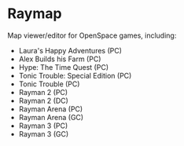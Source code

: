 # Raymap
Map viewer/editor for OpenSpace games, including:
* Laura's Happy Adventures (PC)
* Alex Builds his Farm (PC)
* Hype: The Time Quest (PC)
* Tonic Trouble: Special Edition (PC)
* Tonic Trouble (PC)
* Rayman 2 (PC)
* Rayman 2 (DC)
* Rayman Arena (PC)
* Rayman Arena (GC)
* Rayman 3 (PC)
* Rayman 3 (GC)